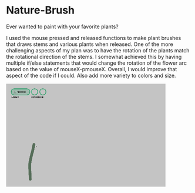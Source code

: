 # Nature-Brush
Ever wanted to paint with your favorite plants?

I used the mouse pressed and released functions to make plant brushes that draws stems and various plants when released. One of the more challenging aspects of my plan was to have the rotation of the plants match the rotational direction of the stems. I somewhat achieved this by having multiple if/else statements that would change the rotation of the flower arc based on the value of mouseX-pmouseX. Overall, I would improve that aspect of the code if I could. Also add more variety to colors and size.

![Drawing Demo](https://github.com/ezhou03/Nature-Brush/blob/main/Screen%20Recording%202024-03-21%20at%206.33.20%20PM%20(1).gif?raw=true)
